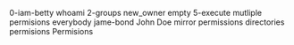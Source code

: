 0-iam-betty
whoami
2-groups
new_owner
empty
5-execute
mutliple permisions
everybody
jame-bond
John Doe
mirror permissions
directories permisions
Permisions
